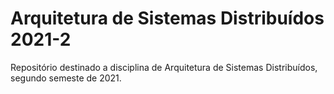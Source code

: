 # Arquitetura de Sistemas Distribuídos 2021-2
Repositório destinado a disciplina de Arquitetura de Sistemas Distribuídos, segundo semeste de 2021.
